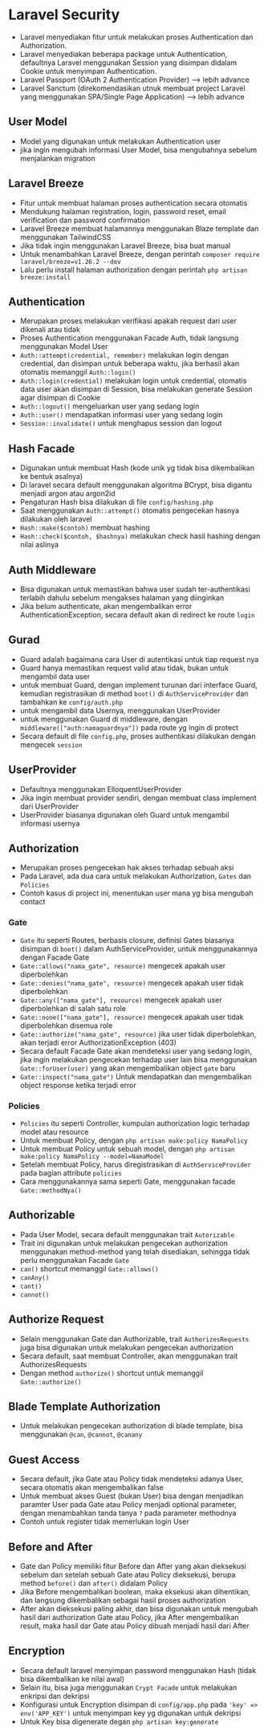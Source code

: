 # Laravel Security
- Laravel menyediakan fitur untuk melakukan proses Authentication dan Authorization.
- Laravel menyediakan beberapa package untuk Authentication, defaultnya Laravel menggunakan Session yang disimpan didalam Cookie untuk menyimpan Authentication.
- Laravel Passport (OAuth 2 Authentication Provider) --> lebih advance
- Laravel Sanctum (direkomendasikan utnuk membuat project Laravel yang menggunakan SPA/Single Page Application) --> lebih advance

## User Model
- Model yang digunakan untuk melakukan Authentication user
- jika ingin mengubah informasi User Model, bisa mengubahnya sebelum menjalankan migration

## Laravel Breeze
- Fitur untuk membuat halaman proses authentication secara otomatis
- Mendukung halaman registration, login, password reset, email verification dan password confirmation
- Laravel Breeze membuat halamannya menggunakan Blaze template dan menggunakan TailwindCSS
- Jika tidak ingin menggunakan Laravel Breeze, bisa buat manual
- Untuk menambahkan Laravel Breeze, dengan perintah `composer require laravel/breeze=v1.26.2 --dev`
- Lalu perlu install halaman authorization dengan perintah `php artisan breeze:install`

## Authentication
- Merupakan proses melakukan verifikasi apakah request dari user dikenali atau tidak
- Proses Authentication menggunakan Facade Auth, tidak langsung menggunakan Model User
- `Auth::attempt(credential, remember)` melakukan login dengan credential, dan disimpan untuk beberapa waktu, jika berhasil akan otomatis memanggil `Auth::login()`
- `Auth::login(credential)` melakukan login untuk credential, otomatis data user akan disimpan di Session, bisa melakukan generate Session agar disimpan di Cookie
- `Auth::logout()` mengeluarkan user yang sedang login
- `Auth::user()` mendapatkan informasi user yang sedang login
- `Session::invalidate()` untuk menghapus session dan logout

## Hash Facade
- Digunakan untuk membuat Hash (kode unik yg tidak bisa dikembalikan ke bentuk asalnya)
- Di laravel secara default menggunakan algoritma BCrypt, bisa digantu menjadi argon atau argon2id
- Pengaturan Hash bisa dilakukan di file `config/hashing.php`
- Saat menggunakan `Auth::attempt()` otomatis pengecekan hasnya dilakukan oleh laravel
- `Hash::make($contoh)` membuat hashing
- `Hash::check($contoh, $hashnya)` melakukan check hasil hashing dengan nilai aslinya

## Auth Middleware
- Bisa digunakan untuk memastikan bahwa user sudah ter-authentikasi terlabih dahulu sebelum mengakses halaman yang diinginkan
- Jika belum authenticate, akan mengembalikan error AuthenticationException, secara default akan di redirect ke route `login`

## Gurad
- Guard adalah bagaimana cara User di autentikasi untuk tiap request nya
- Guard hanya memastikan request valid atau tidak, bukan untuk mengambil data user
- untuk membuat Guard, dengan implement turunan dari interface Guard, kemudian registrasikan di method `boot()` di `AuthServiceProvider` dan tambahkan ke `config/auth.php`
- untuk mengambil data Usernya, menggunakan UserProvider
- untuk menggunakan Guard di middleware, dengan `middleware(["auth:namaguardnya"])` pada route yg ingin di protect
- Secara default di file `config.php`, proses authentikasi dilakukan dengan mengecek `session`

## UserProvider
- Defaultnya menggunakan ElloquentUserProvider
- Jika ingin membuat provider sendiri, dengan membuat class implement dari UserProvider
- UserProvider biasanya digunakan oleh Guard untuk mengambil informasi usernya

## Authorization
- Merupakan proses pengecekan hak akses terhadap sebuah aksi
- Pada Laravel, ada dua cara untuk melakukan Authorization, `Gates` dan `Policies`
- Contoh kasus di project ini, menentukan user mana yg bisa mengubah contact

### Gate
- `Gate` itu seperti Routes, berbasis closure, definisi Gates biasanya disimpan di `boot()` dalam AuthServiceProvider, untuk menggunakannya dengan Facade Gate
- `Gate::allows("nama_gate", resource)` mengecek apakah user diperbolehkan
- `Gate::denies("nama_gate", resource)` mengecek apakah user tidak diperbolehkan
- `Gate::any(["nama_gate"], resource)` mengecek apakah user diperbolehkan di salah satu role
- `Gate::none(["nama_gate"], resource)` mengecek apakah user tidak diperbolehkan disemua role
- `Gate::authorize("nama_gate", resource)` jika user tidak diperbolehkan, akan terjadi error AuthorizationException (403)
- Secara default Facade Gate akan mendeteksi user yang sedang login, jika ingin melakukan pengecekan terhadap user lain bisa menggunakan `Gate::forUser(user)` yang akan mengembalikan object `gate` baru
- `Gate::inspect("nama_gate")` Untuk mendapatkan dan mengembalikan object response ketika terjadi error

### Policies
- `Policies` itu seperti Controller, kumpulan authorization logic terhadap model atau resource
- Untuk membuat Policy, dengan `php artisan make:policy NamaPolicy`
- Untuk membuat Policy untuk sebuah model, dengan `php artisan make:policy NamaPolicy --model=NamaModel`
- Setelah membuat Policy, harus diregistrasikan di `AuthServiceProvider` pada bagian attribute `policies`
- Cara menggunakannya sama seperti Gate, menggunakan facade `Gate::methodNya()`

## Authorizable
- Pada User Model, secara default menggunakan trait `Autorizable`
- Trait ini digunakan untuk melakukan pengecekan authorization menggunakan method-method yang telah disediakan, sehingga tidak perlu menggunakan Facade `Gate`
- `can()` shortcut memanggil `Gate::allows()`
- `canAny()`
- `cant()`
- `cannot()`

## Authorize Request
- Selain menggunakan Gate dan Authorizable, trait `AuthorizesRequests` juga bisa digunakan untuk melakukan pengecekan authorization
- Secara default, saat membuat Controller, akan menggunakan trait AuthorizesRequests
- Dengan method `authorize()` shortcut untuk memanggil `Gate::authorize()`

## Blade Template Authorization
- Untuk melakukan pengecekan authorization di blade template, bisa menggunakan `@can`, `@cannot`, `@canany`

## Guest Access
- Secara default, jika Gate atau Policy tidak mendeteksi adanya User, secara otomatis akan mengembalikan false
- Untuk membuat akses Guest (bukan User) bisa dengan menjadikan paramter User pada Gate atau Policy menjadi optional parameter, dengan menambahkan tanda tanya `?` pada parameter methodnya
- Contoh untuk register tidak memerlukan login User

## Before and After
- Gate dan Policy memiliki fitur Before dan After yang akan dieksekusi sebelum dan setelah sebuah Gate atau Policy dieksekusi, berupa method `before()` dan `after()` didalam Policy
- Jika Before mengembalikan boolean, maka eksekusi akan dihentikan, dan langsung dikembalikan sebagai hasil proses authorization
- After akan dieksekusi paling akhir, dan bisa digunakan untuk mengubah hasil dari authorization Gate atau Policy, jika After mengembalikan result, maka hasil dar Gate atau Policy dibuah menjadi hasil dari After

## Encryption
- Secara default laravel menyimpan password menggunakan Hash (tidak bisa dikembalikan ke nilai awal)
- Selain itu, bisa juga menggunakan `Crypt Facade` untuk melakukan enkripsi dan dekripsi
- Konfigurasi untuk Encryption disimpan di `config/app.php` pada `'key' => env('APP_KEY')` untuk menyimpan key yg digunakan untuk dekripsi
- Untuk Key bisa digenerate degan `php artisan key:generate`
